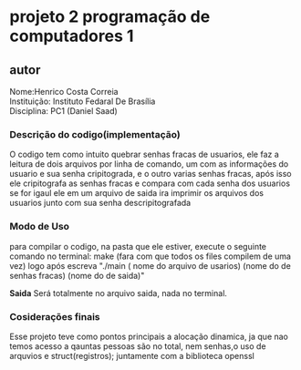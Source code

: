 # projeto 2 programação de computadores 1
## autor
Nome:Henrico Costa Correia <br>
Instituição: Instituto Fedaral De Brasília <br>
Disciplina: PC1 (Daniel Saad) <br>

### Descrição do codigo(implementação)
O codigo tem como intuito quebrar senhas fracas de usuarios, ele faz a leitura de dois arquivos por linha de comando, um com as informações do usuario e sua senha cripitograda, e o outro varias senhas fracas, após isso ele cripitografa as senhas fracas e compara com cada senha dos usuarios se for igaul ele em um arquivo de saida ira imprimir os arquivos dos usuarios junto com sua senha descripitografada

### Modo de Uso
para compilar o codigo, na pasta que ele estiver, execute o seguinte comando no terminal:
make (fara com que todos os files compilem de uma vez)
logo após escreva "./main ( nome do arquivo de usarios) (nome do de senhas fracas) (nome do de saida)"

**Saida**
Será totalmente no arquivo saida, nada no terminal.

### Cosiderações finais
Esse projeto teve como pontos principais a alocação dinamica, ja que nao temos acesso a qauntas pessoas são no total, nem senhas,o uso de arquvios e struct(registros); juntamente com a biblioteca openssl
